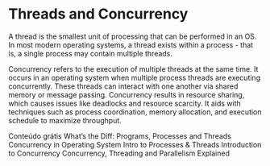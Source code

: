 # Threads and Concurrency

A thread is the smallest unit of processing that can be performed in an OS. In most modern operating systems, a thread exists within a process - that is, a single process may contain multiple threads.

Concurrency refers to the execution of multiple threads at the same time. It occurs in an operating system when multiple process threads are executing concurrently. These threads can interact with one another via shared memory or message passing. Concurrency results in resource sharing, which causes issues like deadlocks and resource scarcity. It aids with techniques such as process coordination, memory allocation, and execution schedule to maximize throughput.

<ResourceGroupTitle>Conteúdo grátis</ResourceGroupTitle>
<BadgeLink colorScheme='yellow' badgeText='Read' href='https://www.backblaze.com/blog/whats-the-diff-programs-processes-and-threads/'>What’s the Diff: Programs, Processes and Threads</BadgeLink>
<BadgeLink colorScheme='yellow' badgeText='Read' href='https://www.javatpoint.com/concurrency-in-operating-system'>Concurrency in Operating System</BadgeLink>
<BadgeLink badgeText='Watch' href='https://www.youtube.com/watch?v=exbKr6fnoUw'>Intro to Processes & Threads</BadgeLink>
<BadgeLink badgeText='Watch' href='https://www.youtube.com/watch?v=iKtvNJQoCNw'>Introduction to Concurrency</BadgeLink>
<BadgeLink badgeText='Watch' href='https://www.youtube.com/watch?v=olYdb0DdGtM'>Concurrency, Threading and Parallelism Explained</BadgeLink>